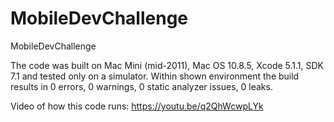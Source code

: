 # MobileDevChallenge
MobileDevChallenge

The code was built on Mac Mini (mid-2011), Mac OS 10.8.5, Xcode 5.1.1, SDK 7.1 and tested only on a simulator.
Within shown environment the build results in 0 errors, 0 warnings, 0 static analyzer issues, 0 leaks.

Video of how this code runs: https://youtu.be/q2QhWcwpLYk 
